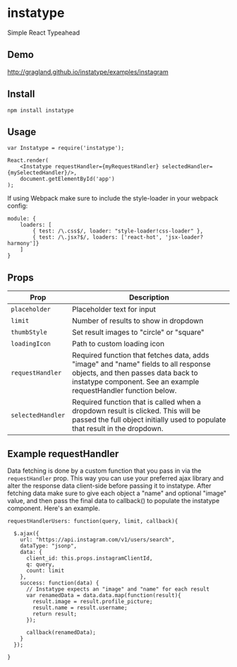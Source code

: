 # instatype
Simple React Typeahead

## Demo
<a href="http://gragland.github.io/instatype/examples/instagram">http://gragland.github.io/instatype/examples/instagram</a>

## Install
`npm install instatype`

## Usage
    var Instatype = require('instatype');
    
    React.render(
        <Instatype requestHandler={myRequestHandler} selectedHandler={mySelectedHandler}/>,
        document.getElementById('app')
    );

If using Webpack make sure to include the style-loader in your webpack config:

    module: {
        loaders: [
            { test: /\.css$/, loader: "style-loader!css-loader" },
            { test: /\.jsx?$/, loaders: ['react-hot', 'jsx-loader?harmony']}
        ]
    }

## Props

Prop                       |    Description
---------------------------|----------------
`placeholder`              | Placeholder text for input
`limit`                    | Number of results to show in dropdown
`thumbStyle`               | Set result images to "circle" or "square"
`loadingIcon`              | Path to custom loading icon
`requestHandler`           | Required function that fetches data, adds "image" and "name" fields to all response objects, and then passes data back to instatype component. See an example requestHandler function below.
`selectedHandler`              | Required function that is called when a dropdown result is clicked. This will be passed the full object initially used to populate that result in the dropdown.

## Example requestHandler
Data fetching is done by a custom function that you pass in via the `requestHandler` prop. This way you can use your preferred ajax library and alter the response data client-side before passing it to instatype. After fetching data make sure to give each object a "name" and optional "image" value, and then pass the final data to callback() to populate the instatype component. Here's an example.

```
requestHandlerUsers: function(query, limit, callback){

  $.ajax({
    url: "https://api.instagram.com/v1/users/search",
    dataType: "jsonp",
    data: {
      client_id: this.props.instagramClientId,
      q: query,
      count: limit
    },
    success: function(data) {
      // Instatype expects an "image" and "name" for each result
      var renamedData = data.data.map(function(result){
        result.image = result.profile_picture;
        result.name = result.username;
        return result;
      });
      
      callback(renamedData);
    }
  });

}
```
